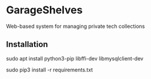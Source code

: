 # GarageShelves
Web-based system for managing private tech collections

## Installation

 sudo apt install python3-pip libffi-dev libmysqlclient-dev
 
 sudo pip3 install -r requirements.txt
